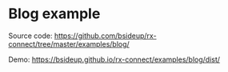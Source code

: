 # Blog example

Source code: https://github.com/bsideup/rx-connect/tree/master/examples/blog/

Demo: https://bsideup.github.io/rx-connect/examples/blog/dist/
